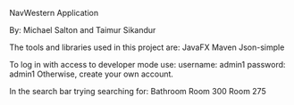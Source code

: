 NavWestern Application

By: Michael Salton and Taimur Sikandur

The tools and libraries used in this project are:
JavaFX
Maven
Json-simple

To log in with access to developer mode use: username: admin1
                                               password: admin1
Otherwise, create your own account.

In the search bar trying searching for:
Bathroom
Room 300
Room 275
